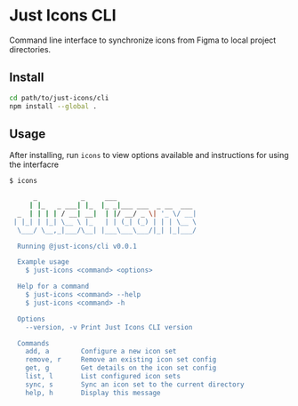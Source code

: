 # Just Icons CLI

Command line interface to synchronize icons from Figma to local project directories.

## Install

```bash
cd path/to/just-icons/cli
npm install --global .
```

## Usage

After installing, run `icons` to view options available and instructions for using the interfacre

```bash
$ icons

      _           _     ___
     | |_   _ ___| |_  |_ _|___ ___  _ __  ___
  _  | | | | / __| __|  | |/ __/ _ \| '_ \/ __|
 | |_| | |_| \__ \ |_   | | (_| (_) | | | \__ \
  \___/ \__,_|___/\__| |___\___\___/|_| |_|___/

  Running @just-icons/cli v0.0.1

  Example usage
    $ just-icons <command> <options>

  Help for a command
    $ just-icons <command> --help
    $ just-icons <command> -h

  Options
    --version, -v Print Just Icons CLI version

  Commands
    add, a        Configure a new icon set
    remove, r     Remove an existing icon set config
    get, g        Get details on the icon set config
    list, l       List configured icon sets
    sync, s       Sync an icon set to the current directory
    help, h       Display this message

```
